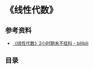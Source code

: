 # 《线性代数》

## 参考资料

- [《线性代数》2小时期末不挂科 - bilibili](https://www.bilibili.com/cheese/play/ss67)

## 目录

<DocCardList />
